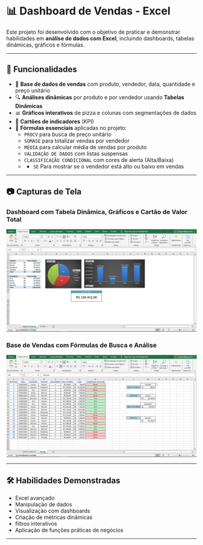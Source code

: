 # 📊 Dashboard de Vendas - Excel

Este projeto foi desenvolvido com o objetivo de praticar e demonstrar habilidades em **análise de dados com Excel**, incluindo dashboards, tabelas dinâmicas, gráficos e fórmulas.

---

## 📌 Funcionalidades

- 🧾 **Base de dados de vendas** com produto, vendedor, data, quantidade e preço unitário
- 🔍 **Análises dinâmicas** por produto e por vendedor usando **Tabelas Dinâmicas**
- 📊 **Gráficos interativos** de pizza e colunas com segmentações de dados
- 🎯 **Cartões de indicadores** (KPI) 
- 🧠 **Fórmulas essenciais** aplicadas no projeto:
  - `PROCV` para busca de preço unitário
  - `SOMASE` para totalizar vendas por vendedor
  - `MÉDIA` para calcular média de vendas por produto
  - `VALIDAÇÃO DE DADOS` com listas suspensas
  - `CLASSIFICAÇÃO CONDICIONAL` com cores de alerta (Alta/Baixa)
  - - `SE` Para mostrar se o vendedor está alto ou baixo em vendas

---

## 📷 Capturas de Tela

### Dashboard com Tabela Dinâmica, Gráficos e Cartão de Valor Total
![Dashboard](Imagens/tabeladinamica.jpg)

### Base de Vendas com Fórmulas de Busca e Análise
![Valor Unitário](Imagens/valorunitario.jpg)

---

## 🛠️ Habilidades Demonstradas

- Excel avançado
- Manipulação de dados
- Visualização com dashboards
- Criação de métricas dinâmicas
- filtros interativos
- Aplicação de funções práticas de negócios

---
